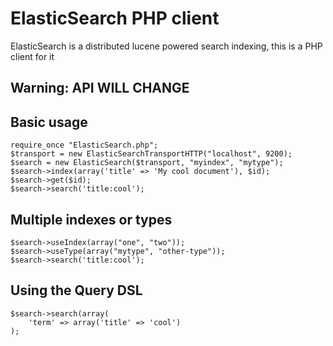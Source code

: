 # ElasticSearch PHP client
ElasticSearch is a distributed lucene powered search indexing, this is a PHP client for it
## Warning: API WILL CHANGE
## Basic usage
    require_once "ElasticSearch.php";
    $transport = new ElasticSearchTransportHTTP("localhost", 9200);
    $search = new ElasticSearch($transport, "myindex", "mytype");
    $search->index(array('title' => 'My cool document'), $id);
    $search->get($id);
    $search->search('title:cool');

## Multiple indexes or types
    $search->useIndex(array("one", "two"));
    $search->useType(array("mytype", "other-type"));
    $search->search('title:cool');

## Using the Query DSL
    $search->search(array(
        'term' => array('title' => 'cool')
    );
